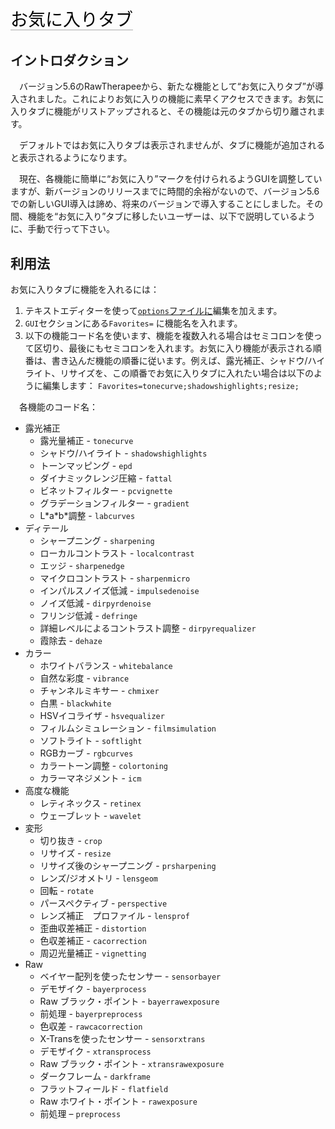 <span style="color: #000000; background: none; overflow: hidden; page-break-after: avoid; font-size: 2.0em; font-family: Georgia,Times,serif; margin-top: 1em; margin-bottom: 0.25em; line-height: 1.3; padding: 0; border-bottom: 1px solid #AAAAAA;">お気に入りタブ</span>

## イントロダクション

　バージョン5.6のRawTherapeeから、新たな機能として“お気に入りタブ”が導入されました。これによりお気に入りの機能に素早くアクセスできます。お気に入りタブに機能がリストアップされると、その機能は元のタブから切り離されます。

　デフォルトではお気に入りタブは表示されませんが、タブに機能が追加されると表示されるようになります。

　現在、各機能に簡単に“お気に入り”マークを付けられるようGUIを調整していますが、新バージョンのリリースまでに時間的余裕がないので、バージョン5.6での新しいGUI導入は諦め、将来のバージョンで導入することにしました。その間、機能を“お気に入り”タブに移したいユーザーは、以下で説明しているように、手動で行って下さい。

## 利用法

お気に入りタブに機能を入れるには：

1.  テキストエディターを使って[`options`ファイルに](File_Paths/jp "wikilink")編集を加えます。
2.  `GUI`セクションにある`Favorites=` に機能名を入れます。
3.  以下の機能コード名を使います、機能を複数入れる場合はセミコロンを使って区切り、最後にもセミコロンを入れます。お気に入り機能が表示される順番は、書き込んだ機能の順番に従います。例えば、露光補正、シャドウ/ハイライト、リサイズを、この順番でお気に入りタブに入れたい場合は以下のように編集します：
    `Favorites=tonecurve;shadowshighlights;resize;`

　各機能のコード名：

- 露光補正
  - 露光量補正 - `tonecurve`
  - シャドウ/ハイライト - `shadowshighlights`
  - トーンマッピング - `epd`
  - ダイナミックレンジ圧縮 - `fattal`
  - ビネットフィルター - `pcvignette`
  - グラデーションフィルター - `gradient`
  - L\*a\*b\*調整 - `labcurves`
- ディテール
  - シャープニング - `sharpening`
  - ローカルコントラスト - `localcontrast`
  - エッジ - `sharpenedge`
  - マイクロコントラスト - `sharpenmicro`
  - インパルスノイズ低減 - `impulsedenoise`
  - ノイズ低減 - `dirpyrdenoise`
  - フリンジ低減 - `defringe`
  - 詳細レベルによるコントラスト調整 - `dirpyrequalizer`
  - 霞除去 - `dehaze`
- カラー
  - ホワイトバランス - `whitebalance`
  - 自然な彩度 - `vibrance`
  - チャンネルミキサー - `chmixer`
  - 白黒 - `blackwhite`
  - HSVイコライザ - `hsvequalizer`
  - フィルムシミュレーション - `filmsimulation`
  - ソフトライト - `softlight`
  - RGBカーブ - `rgbcurves`
  - カラートーン調整 - `colortoning`
  - カラーマネジメント - `icm`
- 高度な機能
  - レティネックス - `retinex`
  - ウェーブレット - `wavelet`
- 変形
  - 切り抜き - `crop`
  - リサイズ - `resize`
  - リサイズ後のシャープニング - `prsharpening`
  - レンズ/ジオメトリ - `lensgeom`
  - 回転 - `rotate`
  - パースペクティブ - `perspective`
  - レンズ補正　プロファイル - `lensprof`
  - 歪曲収差補正 - `distortion`
  - 色収差補正 - `cacorrection`
  - 周辺光量補正 - `vignetting`
- Raw
  - ベイヤー配列を使ったセンサー - `sensorbayer`
  - デモザイク - `bayerprocess`
  - Raw ブラック・ポイント - `bayerrawexposure`
  - 前処理 - `bayerpreprocess`
  - 色収差 - `rawcacorrection`
  - X-Transを使ったセンサー - `sensorxtrans`
  - デモザイク - `xtransprocess`
  - Raw ブラック・ポイント - `xtransrawexposure`
  - ダークフレーム - `darkframe`
  - フラットフィールド - `flatfield`
  - Raw ホワイト・ポイント - `rawexposure`
  - 前処理 – `preprocess`